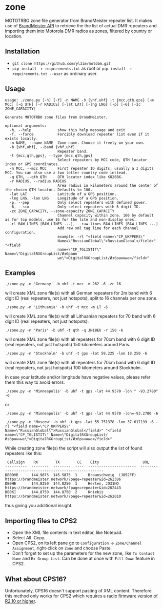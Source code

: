 # zone
MOTOTRBO zone file generator from BrandMeister repeater list. It makes use of [BrandMeister API](https://wiki.brandmeister.network/index.php/API/Halligan_API) to retrieve the the list of actual DMR repeaters and importing them into Motorola DMR radios as zones, filtered by country or location.

## Installation

* `git clone https://github.com/yl3im/motobm.git`
* `pip install -r requirements.txt` as root or `pip install -r requirements.txt --user` as ordinary user.

## Usage

```
usage: ./zone.py [-h] [-f] -n NAME -b {vhf,uhf} -t {mcc,qth,gps} [-m MCC] [-q QTH] [-r RADIUS] [-lat LAT] [-lng LNG] [-p] [-6] [-zc ZONE_CAPACITY]

Generate MOTOTRBO zone files from BrandMeister.

optional arguments:
  -h, --help            show this help message and exit
  -f, --force           Forcibly download repeater list even if it exists locally.
  -n NAME, --name NAME  Zone name. Choose it freely on your own.
  -b {vhf,uhf}, --band {vhf,uhf}
                        Repeater band.
  -t {mcc,qth,gps}, --type {mcc,qth,gps}
                        Select repeaters by MCC code, QTH locator index or GPS coordinates.
  -m MCC, --mcc MCC     First repeater ID digits, usually a 3 digits MCC. You can also use a two letter country code instead.
  -q QTH, --qth QTH     QTH locator index like KO26BX.
  -r RADIUS, --radius RADIUS
                        Area radius in kilometers around the center of the chosen QTH locator. Defaults to 100.
  -lat LAT              Latitude of a GPS position.
  -lng LNG, -lon LNG    Longitude of a GPS position.
  -p, --pep             Only select repeaters with defined power.
  -6, --six             Only select repeaters with 6 digit ID.
  -zc ZONE_CAPACITY, --zone-capacity ZONE_CAPACITY
                        Channel capacity within zone. 160 by default as for top models, use 16 for the lite and non-display ones.
  -rl RAW_LINES [RAW_LINES ...], --raw-lines RAW_LINES [RAW_LINES ...]
                        Add raw xml tag line for each channel configuration.
                        example: -rl "<field name=\"CP_UKPPERS\"
                        Name=\"RussianGlobal\">RussianGlobal</field>" "<field
                        name=\"CP_TGLISTIT\" Name=\"DigitalRXGroupList/Избранн
                        ые\">DigitalRXGroupList/Избранные</field>"                        
```

## Examples

`./zone.py -n 'Germany' -b vhf -t mcc -m 262 -6 -zc 16`

will create XML zone file(s) with all German repeaters for 2m band with 6 digit ID (real repeaters, not just hotspots), split to 16 channels per one zone.

`./zone.py -n 'Lithuania' -b uhf -t mcc -m LT -6`

will create XML zone file(s) with all Lithuanian repeaters for 70 band with 6 digit ID (real repeaters, not just hotspots).

`./zone.py -n 'Paris' -b uhf -t qth -q JN18EU -r 150 -6`

will create XML zone file(s) with all repeaters for 70cm band with 6 digit ID (real repeaters, not just hotspots) 150 kilometers around Paris.

`./zone.py -n 'Stockholm' -b uhf -t gps -lat 59.225 -lon 18.250 -6`

will create XML zone file(s) with all repeaters for 70cm band with 6 digit ID (real repeaters, not just hotspots) 100 kilometers around Stockholm.

In case your latitude and/or longitude have negative values, please refer them this way to avoid errors:

`./zone.py -n 'Minneapolis' -b uhf -t gps -lat 44.9570 -lon " -93.2780" -6`

or

`./zone.py -n 'Minneapolis' -b uhf -t gps -lat 44.9570 -lon=-93.2780 -6`

`./zone.py -n 'Moscow' -b uhf -t gps -lat 55.751378 -lon 37.617199 -6 -rl "<field name=\"CP_UKPPERS\" Name=\"RussianGlobal\">RussianGlobal</field>" "<field name=\"CP_TGLISTIT\" Name=\"DigitalRXGroupList/Избранные\">DigitalRXGroupList/Избранные</field>"`

While creating zone file(s) the script will also output the list of found repeaters like this:

```
 Callsign    RX        TX        CC    City                    URL
----------  --------  --------  ----  ----------------------  -----------------------------------------------------
DB0DVR      144.9875  145.5875  1     Braunschweig  (JO52FF)  https://brandmeister.network/?page=repeater&id=262386
DB0HE       144.8250  144.8250  1     Herten, JO31NO          https://brandmeister.network/?page=repeater&id=262443
DB0KI       144.8750  144.8750  2     Kniebis                 https://brandmeister.network/?page=repeater&id=262010
```

thus giving you additional insight.

## Importing files to CPS2

* Open the XML file contents in text editor, like Notepad.
* Select All. Copy.
* Open CPS2, on its left pane go to `Configuration` -> `Zone/Channel Assignment`, right-click on `Zone` and choose Paste.
* Don't forget to set up the parameters for the new zone, like `Tx Contact Name` and `Rx Group List`. Can be done at once with `Fill Down` feature in CPS2.

## What about CPS16?

Unfortunately, CPS16 doesn't support pasting of XML content. Therefore this method only works for CPS2 which requires a [radio firmware version of R2.10 or higher](https://cwh050.mywikis.wiki/wiki/List_of_software_versions).
